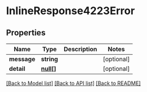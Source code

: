 # InlineResponse4223Error

## Properties
Name | Type | Description | Notes
------------ | ------------- | ------------- | -------------
**message** | **string** |  | [optional] 
**detail** | [**null[]**](.md) |  | [optional] 

[[Back to Model list]](../../README.md#documentation-for-models) [[Back to API list]](../../README.md#documentation-for-api-endpoints) [[Back to README]](../../README.md)

